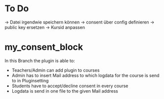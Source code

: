# To Do
-> Datei irgendwie speichern können
-> consent über config definieren
-> public key ersetzen
-> Kursid anpassen



# my_consent_block

In this Branch the plugin is able to:

 - Teachers/Admin can add plugin to courses
 - Admin has to insert Mail address to which logdata for the course is send to in Pluginsetting
 - Students have to accept/decline consent in every course
 - Logdata is send in one file to the given Mail address

